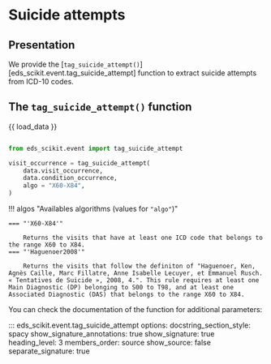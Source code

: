 # Suicide attempts

## Presentation

We provide the [`tag_suicide_attempt()`][eds_scikit.event.tag_suicide_attempt] function to extract suicide attempts from ICD-10 codes.

## The `tag_suicide_attempt()` function

{{ load_data }}

```python

from eds_scikit.event import tag_suicide_attempt

visit_occurrence = tag_suicide_attempt(
    data.visit_occurrence,
    data.condition_occurrence,
    algo = "X60-X84",
)

```

!!! algos "Availables algorithms (values for `"algo"`)"

	=== "'X60-X84'"

        Returns the visits that have at least one ICD code that belongs to the range X60 to X84.
    === "'Haguenoer2008'"

        Returns the visits that follow the definiton of "Haguenoer, Ken, Agnès Caille, Marc Fillatre, Anne Isabelle Lecuyer, et Emmanuel Rusch. « Tentatives de Suicide », 2008, 4.". This rule requires at least one Main Diagnostic (DP) belonging to S00 to T98, and at least one Associated Diagnostic (DAS) that belongs to the range X60 to X84.

You can check the documentation of the function for additional parameters:

::: eds_scikit.event.tag_suicide_attempt
    options:
         docstring_section_style: spacy
         show_signature_annotations: true
         show_signature: true
         heading_level: 3
         members_order: source
         show_source: false
         separate_signature: true
